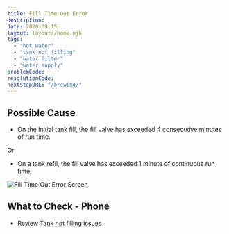 ```yaml
---
title: Fill Time Out Error
description:
date: 2020-09-15
layout: layouts/home.njk
tags:
  - "hot water"
  - "tank not filling"
  - "water filter"
  - "water supply"
problemCode:
resolutionCode:
nextStepURL: "/brewing/"
---
```

## Possible Cause

- On the initial tank fill, the fill valve has exceeded 4 consecutive minutes of run time.

Or

- On a tank refil, the fill valve has exceeded 1 minute of continuous run time.

![Fill Time Out Error Screen](/images/error_fill_time.png)

## What to Check - Phone

- Review [Tank not filling issues](/brewing/not-filling/)
